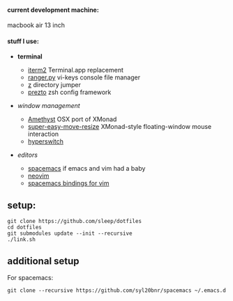 #### current development machine:
macbook air 13 inch

#### stuff I use:
- **terminal**
  - [iterm2](https://www.iterm2.com) Terminal.app replacement
  - [ranger.py](http://ranger.nongnu.org/) vi-keys console file manager
  - [z](https://github.com/rupa/z) directory jumper
  - [prezto](https://github.com/sorin-ionescu/prezto) zsh config framework

- *window management*
  - [Amethyst](https://github.com/ianyh/Amethyst) OSX port of XMonad
  - [super-easy-move-resize](https://github.com/sleep/super-easy-move-resize.git) XMonad-style floating-window mouse interaction
  - [hyperswitch](https://bahoom.com/hyperswitch)

- *editors*
  - [spacemacs](https://github.com/syl20bnr/spacemacs) if emacs and vim had a baby
  - [neovim](https://github.com/neovim/neovim)
   - [spacemacs bindings for vim](https://github.com/jimmay5469/vim-spacemacs)

## setup:
```
git clone https://github.com/sleep/dotfiles
cd dotfiles
git submodules update --init --recursive
./link.sh
```


## additional setup
For spacemacs:
```
git clone --recursive https://github.com/syl20bnr/spacemacs ~/.emacs.d
```
